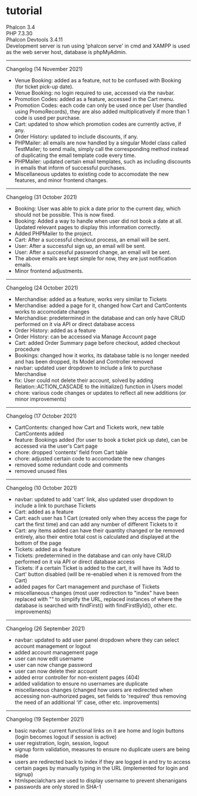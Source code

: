 # tutorial

Phalcon 3.4  
PHP 7.3.30  
Phalcon Devtools 3.4.11  
Development server is run using 'phalcon serve' in cmd and XAMPP is used as the web server host, database is phpMyAdmin.  

- - - - -

Changelog (14 November 2021)
- Venue Booking: added as a feature, not to be confused with Booking (for ticket pick-up date).
- Venue Booking: no login required to use, accessed via the navbar.
- Promotion Codes: added as a feature, accessed in the Cart menu.
- Promotion Codes: each code can only be used once per User (handled using PromoRecords), they are also added multiplicatively if more than 1 code is used per purchase.
- Cart: updated to show which promotion codes are currently active, if any.
- Order History: updated to include discounts, if any.
- PHPMailer: all emails are now handled by a singular Model class called TestMailer; to send mails, simply call the corresponding method instead of duplicating the email template code every time.
- PHPMailer: updated certain email templates, such as including discounts in emails that inform of successful purchases.
- Miscellaneous updates to existing code to accomodate the new features, and minor frontend changes.

- - - - -

Changelog (31 October 2021)
- Booking: User was able to pick a date prior to the current day, which should not be possible. This is now fixed.
- Booking: Added a way to handle when user did not book a date at all. Updated relevant pages to display this information correctly.
- Added PHPMailer to the project.
- Cart: After a successful checkout process, an email will be sent.
- User: After a successful sign up, an email will be sent.
- User: After a successful password change, an email will be sent.
- The above emails are kept simple for now, they are just notification emails.
- Minor frontend adjustments.

- - - - -

Changelog (24 October 2021)
- Merchandise: added as a feature, works very similar to Tickets
- Merchandise: added a page for it, changed how Cart and CartContents works to accomodate changes
- Merchandise: predetermined in the database and can only have CRUD performed on it via API or direct database access
- Order History: added as a feature
- Order History: can be accessed via Manage Account page
- Cart: added Order Summary page before checkout, added checkout procedure
- Bookings: changed how it works, its database table is no longer needed and has been dropped, its Model and Controller removed
- navbar: updated user dropdown to include a link to purchase Merchandise
- fix: User could not delete their account, solved by adding Relation::ACTION_CASCADE to the initialize() function in Users model
- chore: various code changes or updates to reflect all new additions (or minor improvements)

- - - - -

Changelog (17 October 2021)
- CartContents: changed how Cart and Tickets work, new table CartContents added
- feature: Bookings added (for user to book a ticket pick up date), can be accessed via the user's Cart page
- chore: dropped 'contents' field from Cart table
- chore: adjusted certain code to accomodate the new changes
- removed some redundant code and comments
- removed unused files

- - - - -

Changelog (10 October 2021)
- navbar: updated to add 'cart' link, also updated user dropdown to include a link to purchase Tickets
- Cart: added as a feature 
- Cart: each user has 1 Cart (created only when they access the page for cart the first time) and can add any number of different Tickets to it
- Cart: any items added can have their quantity changed or be removed entirely, also their entire total cost is calculated and displayed at the bottom of the page
- Tickets: added as a feature
- Tickets: predetermined in the database and can only have CRUD performed on it via API or direct database access
- Tickets: if a certain Ticket is added to the cart, it will have its 'Add to Cart' button disabled (will be re-enabled when it is removed from the Cart)
- added pages for Cart management and purchase of Tickets
- miscellaneous changes (most user redirection to "index" have been replaced with "" to simplify the URL, replaced instances of where the database is searched with findFirst() with findFirstById(), other etc. improvements)

- - - - -

Changelog (26 September 2021)
- navbar: updated to add user panel dropdown where they can select account management or logout
- added account management page
- user can now edit username
- user can now change password
- user can now delete their account
- added error controller for non-existent pages (404)
- added validation to ensure no usernames are duplicate
- miscellaneous changes (changed how users are redirected when accessing non-authorized pages, set fields to 'required' thus removing the need of an additional 'if' case, other etc. improvements)

- - - - -

Changelog (19 September 2021)
- basic navbar: current functional links on it are home and login buttons (login becomes logout if session is active)
- user registration, login, session, logout
- signup form validation, measures to ensure no duplicate users are being made
- users are redirected back to index if they are logged in and try to access certain pages by manually typing in the URL (implemented for login and signup)
- htmlspecialchars are used to display username to prevent shenanigans
- passwords are only stored in SHA-1
